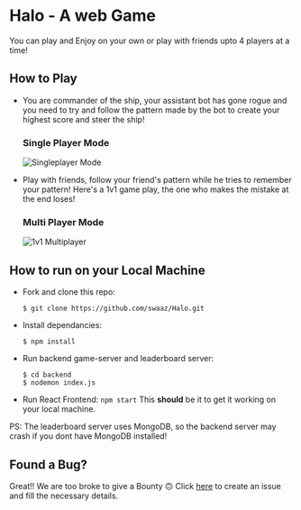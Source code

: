 # Halo - A web Game

You can play and Enjoy on your own or play with friends upto 4 players at a time!


## How to Play

- You are commander of the ship, your assistant bot has gone rogue and you need to try and follow the pattern made by the bot to create your highest score and steer the ship!

  ### Single Player Mode

  ![Singleplayer Mode](https://user-images.githubusercontent.com/44167922/125744452-c3d58fca-ad56-4a0c-8a2e-73865dc9a2e8.gif)

- Play with friends, follow your friend's pattern while he tries to remember your pattern! Here's a 1v1 game play, the one who makes the mistake at the end loses!
  ### Multi Player Mode
  ![1v1 Multiplayer](https://user-images.githubusercontent.com/44167922/125744402-3b2d84ce-7eed-4d40-837b-a1759958a3ed.gif)

## How to run on your Local Machine

- Fork and clone this repo:
  ```
  $ git clone https://github.com/swaaz/Halo.git
  ```
- Install dependancies:
  ```
  $ npm install
  ```
- Run backend game-server and leaderboard server:
  ```
  $ cd backend
  $ nodemon index.js
  ```
- Run React Frontend:
  ` npm start `
  This **should** be it to get it working on your local machine.

PS: The leaderboard server uses MongoDB, so the backend server may crash if you dont have MongoDB installed!

## Found a Bug?
Great!! We are too broke to give a Bounty 🙃 Click [here](https://github.com/swaaz/Halo/issues/new?template=bug_report.md) to create an issue and fill the necessary details. 
